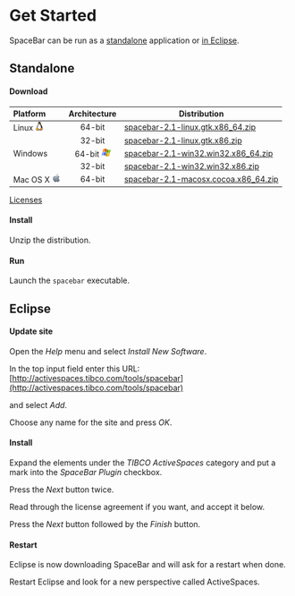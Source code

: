 # Get Started

SpaceBar can be run as a [standalone](#standalone) application or [in Eclipse](#eclipse). 

## <a name="standalone" />Standalone

#### Download

|Platform                              |Architecture|Distribution                                                                                                                                   |
|:-------------------------------------|:----------:|-----------------------------------------------------------------------------------------------------------------------------------|
|Linux ![Linux](images/linux.png)   |64-bit      |<a target="_blank" href="http://activespaces.tibco.com/tools/spacebar/spacebar-2.1-linux.gtk.x86_64.zip" class="btn btn-primary btn-small">spacebar-2.1-linux.gtk.x86_64.zip</a>      |
|                                      |32-bit      |<a target="_blank" href="http://activespaces.tibco.com/tools/spacebar/spacebar-2.1-linux.gtk.x86.zip"    class="btn btn-primary btn-small">spacebar-2.1-linux.gtk.x86.zip</a>         |
|Windows|64-bit ![Windows](images/windows.png)|<a target="_blank" href="http://activespaces.tibco.com/tools/spacebar/spacebar-2.1-win32.win32.x86_64.zip" class="btn btn-primary btn-small">spacebar-2.1-win32.win32.x86_64.zip</a>  |
|                                      |32-bit      |<a target="_blank" href="http://activespaces.tibco.com/tools/spacebar/spacebar-2.1-win32.win32.x86.zip"    class="btn btn-primary btn-small">spacebar-2.1-win32.win32.x86.zip</a>     |
|Mac OS X ![Mac](images/mac.png)|64-bit      |<a target="_blank" href="http://activespaces.tibco.com/tools/spacebar/spacebar-2.1-macosx.cocoa.x86_64.zip" class="btn btn-primary btn-small">spacebar-2.1-macosx.cocoa.x86_64.zip</a>|

<a href="https://raw.githubusercontent.com/TIBCOSoftware/as-spacebar/master/LICENSE" target="_blank">Licenses</a>

#### Install

Unzip the distribution.

#### Run

Launch the `spacebar` executable.

## <a name="eclipse" />Eclipse

#### Update site

Open the *Help* menu and select *Install New Software*.

In the top input field enter this URL: [http://activespaces.tibco.com/tools/spacebar](http://activespaces.tibco.com/tools/spacebar)

and select *Add*.

Choose any name for the site and press *OK*.

#### Install

Expand the elements under the *TIBCO ActiveSpaces* category and put a mark into the *SpaceBar Plugin* checkbox.

Press the *Next* button twice.

Read through the license agreement if you want, and accept it below.

Press the *Next* button followed by the *Finish* button.

#### Restart

Eclipse is now downloading SpaceBar and will ask for a restart when done.

Restart Eclipse and look for a new perspective called ActiveSpaces.
